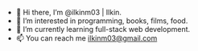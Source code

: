 - 👋 Hi there, I’m @ilkinm03 | Ilkin. 
- 👀 I’m interested in programming, books, films, food.
- 🌱 I’m currently learning full-stack web development.
- 📫 You can reach me ilkinm03@gmail.com
